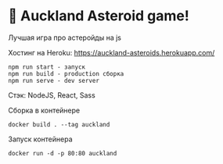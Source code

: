 # 🚀 Auckland Asteroid game!

Лучшая игра про астеройды на js

Хостинг на Heroku: https://auckland-asteroids.herokuapp.com/

```
npm run start - запуск
npm run build - production сборка
npm run serve - dev server
```
Стэк: NodeJS, React, Sass

Сборка в контейнере
```
docker build . --tag auckland 
```
Запуск контейнера
```
docker run -d -p 80:80 auckland
```